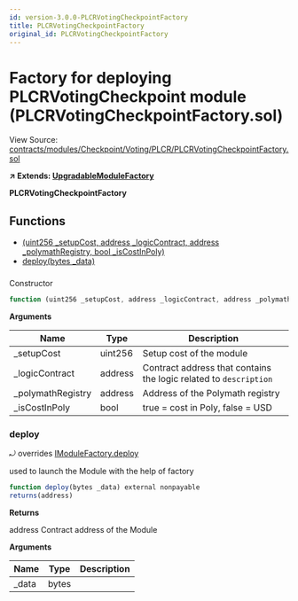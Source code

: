 ```yaml
---
id: version-3.0.0-PLCRVotingCheckpointFactory
title: PLCRVotingCheckpointFactory
original_id: PLCRVotingCheckpointFactory
---
```


# Factory for deploying PLCRVotingCheckpoint module (PLCRVotingCheckpointFactory.sol)

View Source: [contracts/modules/Checkpoint/Voting/PLCR/PLCRVotingCheckpointFactory.sol](../../../contracts/modules/Checkpoint/Voting/PLCR/PLCRVotingCheckpointFactory.sol)

**↗ Extends: [UpgradableModuleFactory](UpgradableModuleFactory.md)**

**PLCRVotingCheckpointFactory**

## Functions

- [(uint256 _setupCost, address _logicContract, address _polymathRegistry, bool _isCostInPoly)](#)
- [deploy(bytes _data)](#deploy)

### 

Constructor

```js
function (uint256 _setupCost, address _logicContract, address _polymathRegistry, bool _isCostInPoly) public nonpayable UpgradableModuleFactory 
```

**Arguments**

| Name        | Type           | Description  |
| ------------- |------------- | -----|
| _setupCost | uint256 | Setup cost of the module | 
| _logicContract | address | Contract address that contains the logic related to `description` | 
| _polymathRegistry | address | Address of the Polymath registry | 
| _isCostInPoly | bool | true = cost in Poly, false = USD | 

### deploy

⤾ overrides [IModuleFactory.deploy](IModuleFactory.md#deploy)

used to launch the Module with the help of factory

```js
function deploy(bytes _data) external nonpayable
returns(address)
```

**Returns**

address Contract address of the Module

**Arguments**

| Name        | Type           | Description  |
| ------------- |------------- | -----|
| _data | bytes |  | 

